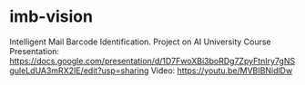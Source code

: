 # imb-vision
Intelligent Mail Barcode Identification.
Project on AI University Course
Presentation:
https://docs.google.com/presentation/d/1D7FwoXBi3boRDg7ZpyFtnIry7gNSguleLdUA3mRX2IE/edit?usp=sharing
Video:
https://youtu.be/MVBIBNidlDw
